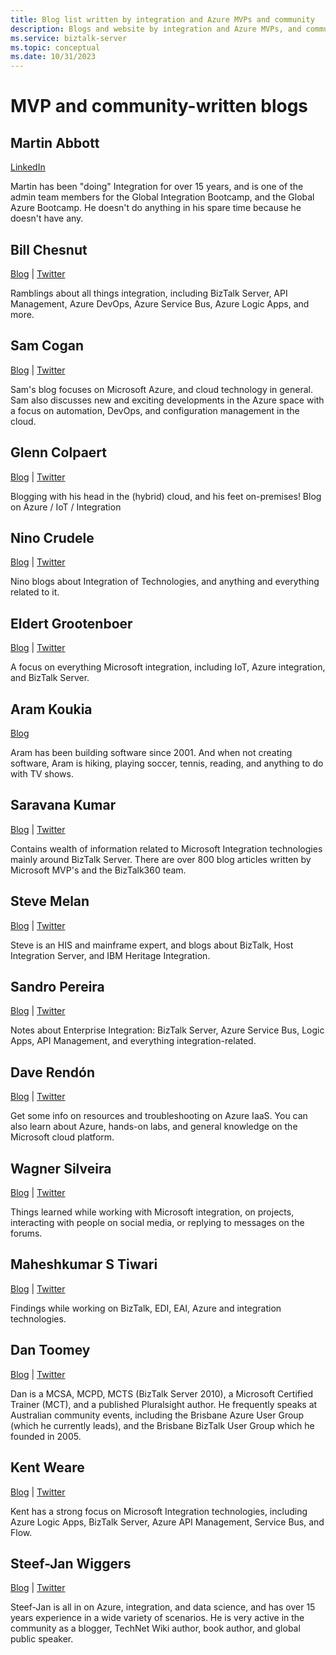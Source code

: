 ```yaml
---
title: Blog list written by integration and Azure MVPs and community
description: Blogs and website by integration and Azure MVPs, and community members on BizTalk Server, Azure Logic Apps, and more.
ms.service: biztalk-server
ms.topic: conceptual
ms.date: 10/31/2023
---
```


# MVP and community-written blogs

## Martin Abbott
[LinkedIn](https://www.linkedin.com/in/mjabbott)

Martin has been "doing" Integration for over 15 years, and is one of the admin team members for the Global Integration Bootcamp, and the Global Azure Bootcamp. He doesn't do anything in his spare time because he doesn't have any. 

## Bill Chesnut
[Blog](https://www.biztalkbill.com/)  |  [Twitter](https://twitter.com/BizTalkBill)

Ramblings about all things integration, including BizTalk Server, API Management, Azure DevOps, Azure Service Bus, Azure Logic Apps, and more.

## Sam Cogan
[Blog](https://samcogan.com/)  |  [Twitter](https://twitter.com/samcogan)

Sam's blog focuses on Microsoft Azure, and cloud technology in general. Sam also discusses new and exciting developments in the Azure space with a focus on automation, DevOps, and configuration management in the cloud. 

## Glenn Colpaert
[Blog](https://glenncolpaert.wordpress.com/)  |  [Twitter](https://twitter.com/GlennColpaert)

Blogging with his head in the (hybrid) cloud, and his feet on-premises! Blog on Azure / IoT / Integration

## Nino Crudele
[Blog](https://blog.ninocrudele.com/)  |  [Twitter](https://twitter.com/ninocrudele)

Nino blogs about Integration of Technologies, and anything and everything related to it.

## Eldert Grootenboer
[Blog](https://www.serverless360.com/blog/author/eldert) | [Twitter](https://twitter.com/egrootenboer)

A focus on everything Microsoft integration, including IoT, Azure integration, and BizTalk Server. 

## Aram Koukia
[Blog](https://koukia.ca)  

Aram has been building software since 2001. And when not creating software, Aram is hiking, playing soccer, tennis, reading, and anything to do with TV shows.

## Saravana Kumar
[Blog](https://blogs.biztalk360.com/)  |  [Twitter](https://twitter.com/BizTalk360)

Contains wealth of information related to Microsoft Integration technologies mainly around BizTalk Server. There are over 800 blog articles written by Microsoft MVP's and the BizTalk360 team. 

## Steve Melan 
[Blog](https://stevemelan.wordpress.com/)  |  [Twitter](https://twitter.com/SteveMelan)

Steve is an HIS and mainframe expert, and blogs about BizTalk, Host Integration Server, and IBM Heritage Integration.

## Sandro Pereira
[Blog](https://blog.sandro-pereira.com)  |  [Twitter](https://twitter.com/sandro_asp)

Notes about Enterprise Integration: BizTalk Server, Azure Service Bus, Logic Apps, API Management, and everything integration-related.

## Dave Rendón
[Blog](https://blog.azinsider.net/)  |  [Twitter](https://twitter.com/DaveRndn)

Get some info on resources and troubleshooting on Azure IaaS. You can also learn about Azure, hands-on labs, and general knowledge on the Microsoft cloud platform.

## Wagner Silveira
[Blog](https://notetoself.tech)  |  [Twitter](https://twitter.com/WSilveiraNZ)

Things learned while working with Microsoft integration, on projects, interacting with people on social media, or replying to messages on the forums.  

## Maheshkumar S Tiwari
[Blog](http://tech-findings.blogspot.in/)  |  [Twitter](https://twitter.com/Savvy_mahesh)

Findings while working on BizTalk, EDI, EAI, Azure and integration technologies.

## Dan Toomey
[Blog](https://mindovermessaging.com/)  |  [Twitter](https://twitter.com/daniel2me)

Dan is a MCSA, MCPD, MCTS (BizTalk Server 2010), a Microsoft Certified Trainer (MCT), and a published Pluralsight author. He frequently speaks at Australian community events, including the Brisbane Azure User Group (which he currently leads), and the Brisbane BizTalk User Group which he founded in 2005. 

## Kent Weare
[Blog](https://middlewareinthe.cloud/)  |  [Twitter](https://twitter.com/wearsy)

Kent has a strong focus on Microsoft Integration technologies, including Azure Logic Apps, BizTalk Server, Azure API Management, Service Bus, and Flow.

## Steef-Jan Wiggers
[Blog](https://blog.steef-jan-wiggers.com/)  |  [Twitter](https://twitter.com/SteefJan)

Steef-Jan is all in on Azure, integration, and data science, and has over 15 years experience in a wide variety of scenarios. He is very active in the community as a blogger, TechNet Wiki author, book author, and global public speaker. 
